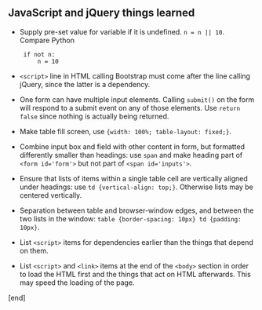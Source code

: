 ## JavaScript and jQuery things learned

 - Supply pre-set value for variable if it is undefined. `n = n || 10`. Compare Python
 
        if not n:
            n = 10
 
 - `<script>` line in HTML calling Bootstrap must come after the line calling jQuery, since the latter is a dependency.
 - One form can have multiple input elements. Calling `submit()` on the form will respond to a submit event on any of those elements. Use `return false` since nothing is actually being returned.
 
 
 - Make table fill screen, use `{width: 100%; table-layout: fixed;}`.
 - Combine input box and field with other content in form, but formatted differently smaller than headings: use `span` and make heading part of `<form id='form'>` but not part of `<span id='inputs'>`.
 - Ensure that lists of items within a single table cell are vertically aligned under headings: use `td {vertical-align: top;}`. Otherwise lists may be centered vertically.
 - Separation between table and browser-window edges, and between the two lists in the window: `table {border-spacing: 10px} td {padding: 10px}`.
 - List `<script>` items for dependencies earlier than the things that depend on them.
 - List `<script>` and `<link>` items at the end of the `<body>` section in order to load the HTML first and the things that act on HTML afterwards. This may speed the loading of the page.

[end]